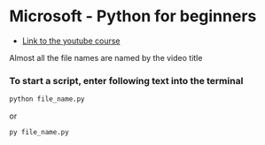 # Microsoft - Python for beginners

* [Link to the youtube course](https://www.youtube.com/playlist?list=PLlrxD0HtieHhS8VzuMCfQD4uJ9yne1mE6)

Almost all the file names are named by the video title

### To start a script, enter following text into the terminal
```python
python file_name.py
```
or
```python
py file_name.py
```
